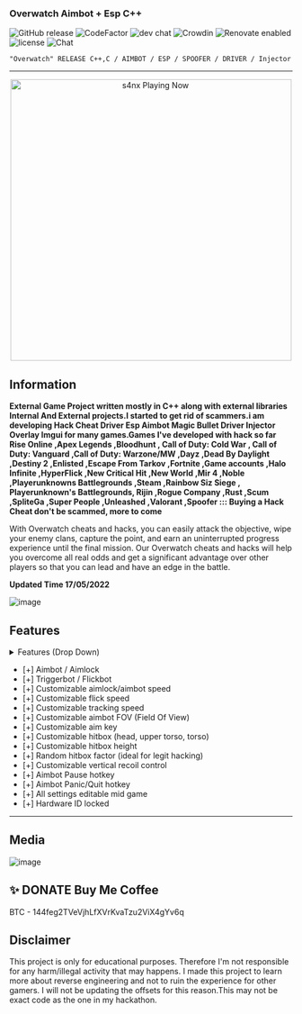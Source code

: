 ###  Overwatch Aimbot + Esp C++ 
![GitHub release](https://img.shields.io/github/release/ppy/osu.svg)
![CodeFactor](https://www.codefactor.io/repository/github/ppy/osu/badge)
![dev chat](https://discordapp.com/api/guilds/188630481301012481/widget.png?style=shield)
![Crowdin](https://d322cqt584bo4o.cloudfront.net/osu-web/localized.svg)
![Renovate enabled](https://img.shields.io/badge/renovate-enabled-brightgreen.svg)
![license](https://img.shields.io/github/license/mashape/apistatus.svg)
![Chat](https://badges.gitter.im/awesome-twitter-bots/Lobby.svg)

```sh-session
"Overwatch" RELEASE C++,C / AIMBOT / ESP / SPOOFER / DRIVER / Injector
```
***
<p align="center">
   <img src="https://readme-spotify-status-rho.vercel.app/api/run-spotify-status.py" alt="s4nx Playing Now" width="500" />
<p align="center">

## Information
**External Game Project written mostly in C++ along with external libraries Internal And External projects.I started to get rid of scammers.i am developing Hack Cheat Driver Esp Aimbot Magic Bullet Driver Injector Overlay Imgui for many games.Games I've developed with hack so far Rise Online ,Apex Legends ,Bloodhunt , Call of Duty: Cold War , Call of Duty: Vanguard ,Call of Duty: Warzone/MW ,Dayz ,Dead By Daylight ,Destiny 2 ,Enlisted ,Escape From Tarkov ,Fortnite ,Game accounts ,Halo Infinite ,HyperFlick ,New Critical Hit ,New World ,Mir 4 ,Noble ,Playerunknowns Battlegrounds ,Steam ,Rainbow Siz Siege , Playerunknown's Battlegrounds, Rijin ,Rogue Company ,Rust ,Scum ,SpliteGa ,Super People ,Unleashed ,Valorant ,Spoofer ::: Buying a Hack Cheat don't be scammed, more to come**

With  Overwatch cheats and hacks, you can easily attack the objective, wipe your enemy clans, capture the point, and earn an uninterrupted progress experience until the final mission. Our Overwatch cheats and hacks will help you overcome all real odds and get a significant advantage over other players so that you can lead and have an edge in the battle.

**Updated Time 17/05/2022**



![image](https://user-images.githubusercontent.com/105746452/169097330-cff6e9da-9064-4d62-9931-f7d739c2644e.png)
## Features
<details>
<summary>Features (Drop Down)</summary>
  
* **AIMBOT**
  
* **ESP**
  
* **SPOOFER** 

* **DRIVER**

*  **INJECTOR**
  </details>

* [+] Aimbot / Aimlock
* [+] Triggerbot / Flickbot
* [+] Customizable aimlock/aimbot speed
* [+] Customizable flick speed
* [+] Customizable tracking speed
* [+] Customizable aimbot FOV (Field Of View)
* [+] Customizable aim key
* [+] Customizable hitbox (head, upper torso, torso)
* [+] Customizable hitbox height
* [+] Random hitbox factor (ideal for legit hacking)
* [+] Customizable vertical recoil control
* [+] Aimbot Pause hotkey
* [+] Aimbot Panic/Quit hotkey
* [+] All settings editable mid game
* [+] Hardware ID locked
***

## Media 
![image](https://user-images.githubusercontent.com/105746452/169097363-909447f2-47cb-4aee-a3c1-54167807d956.png)


## ✨ DONATE Buy Me Coffee

BTC - 144feg2TVeVjhLfXVrKvaTzu2ViX4gYv6q


## Disclaimer
This project is only for educational purposes. Therefore I'm not responsible for any harm/illegal activity that may happens. I made this project to learn more about reverse engineering and not to ruin the experience for other gamers. I will not be updating the offsets for this reason.This may not be exact code as the one in my hackathon.
